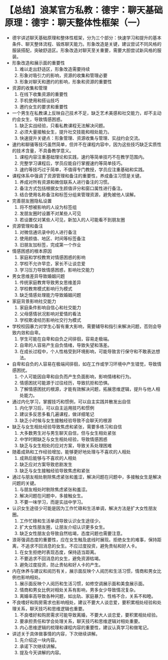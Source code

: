 # 【总结】浪某官方私教：德宇：聊天基础原理：德宇：聊天整体性框架（一）

-   德宇讲述聊天基础原理和整体性框架，分为三个部分：快速学习和提升的基本条件、聊天整体流程、锻炼聊天能力。形象改造是关键，建议尝试不同风格的服装搭配，突破舒适区。形象改造对聊天至关重要，需要大胆尝试新风格的服装。
-   形象改造和展示面的重要性
    1.  难以走出舒适区，形象改造需要持续
    2.  形象对吸引力的影响，资源的收集和管理必要
    3.  形象对聊天和邀约的影响，形象和资源的重要性
-   资源的收集和管理
    1.  在线下收集资源的重要性
    2.  手机使用和搭讪技巧
    3.  邀约女生的要求和重要性
-   一个男生在私教课上反映自己技术不足，缺乏艺术美感和社交能力，却不主动约会女生，导致情感困惑。
    1.  缺乏实战经验，只看私教课程无法解决问题。
    2.  必须大量接触女生，提升社交技能和相处能力。
    3.  快速提升关键点：形象管理、资源收集与管理、实战约会交流。
-   速约和聊骚等技巧虽然简单，但并不在课程内容中，因为这些技巧缺乏实质性的技术含量，不具备教学意义。
    1.  课程内容注重基础理论和实践，速约等简单技巧不在教学范围内。
    2.  完整学习课程后，学员应能自行掌握速约等简单技巧。
    3.  速约等技巧过于简单，不值得专门教授，学员应注重基础和实践。
-   课程体系中强调了资源管理和备注的重要性，养成备注习惯是关键。
    1.  养成对所有资源和微信联系人进行备注的习惯。
    2.  备注方式包括根据女生颜值评分和窗口属性进行备注。
    3.  结合使用名称备注和标签分组来管理资源，避免被他人误解。
-   完善朋友圈隐私设置
    1.  将不想被影响的人设为标签组
    2.  发朋友圈时设置不对某些人可见
    3.  若设置仅对某些人可见，新加入的人可能看不到朋友圈
-   资源管理和备注
    1.  对微信通讯录中的人进行备注
    2.  使用颜值、地区、时间等标签备注
    3.  旧朋友加标签，完成第一个作业
-   情感困惑的根本原因
    1.  家庭和学校教育对情感困惑的影响
    2.  学校不允许早恋，家长不让谈恋爱
    3.  学习压力导致情感困惑，影响社交能力
-   男女思维差异导致婚姻问题
    1.  传统家庭教育导致男女思维差异
    2.  学校教育模式影响行为模式
    3.  缺乏情感处理能力导致婚姻问题
-   家庭背景影响社交能力
    1.  家庭条件影响自信心和社交能力
    2.  父母感情状况影响对爱情的看法
    3.  学校欺凌经历影响社交行为模式
-   学校校园暴力对学生心智有重大影响，需要辅导和指引来解决问题，否则会导致内敛和自卑。
    1.  学生可能在自卑和自负之间徘徊，容易走极端。
    2.  自卑的人容易产生自负情绪，导致失望和落差。
    3.  在成长过程中，个人性格受到环境影响，可能导致言行保守和不敢表达想法。
-   自卑和自负的人容易在极端间徘徊，如在工作或学习环境中产生错觉，导致情感困扰。
    1.  个人可能因自卑和自负而产生负面影响，影响情绪和行为。
    2.  情感困扰可能源于过往经历，导致抗拒和恐惧。
    3.  了解情感困扰的根源，才能有效解决问题，拓展思维逻辑，提升与他人相处能力。
-   通过内化学习，掌握技巧和惯例，可以自主实践并散发出自信
    1.  内化学习后，可以自主运用技巧和惯例
    2.  建议多反思多看几遍课程，做详细笔记
    3.  缺乏小时候与女生接触经验导致不会聊天的根源
-   缺乏与女生相处经验导致焦虑和紧张，需要多练习和自信
    1.  大多数男生对与男生聊天自信，但与女生相处紧张
    2.  中学时期缺乏与女生相处经验，导致情感困惑
    3.  缺乏与女生相处的应对方案，导致关系处理困难
-   随着成熟和工作经验增加，能够更好地处理与不喜欢的人相处
    1.  成熟后能够与不喜欢的人相处
    2.  缺乏应对方案导致悲剧发生
    3.  缺乏与女生接触经验导致焦虑和紧张
-   通过与朋友相处剔除焦虑紧张和羞涩，解决问题在问题中，多接触女生是解决问题的关键。
    1.  与朋友相处时剔除焦虑紧张和羞涩。
    2.  解决问题在问题中，多接触女生。
    3.  不要一味学习，而是实战中学习。
-   认识女生途径少可能是因为工作忙碌和生活单调，解决方法是扩大女性朋友圈。
    1.  工作忙碌和生活单调导致认识女生途径少。
    2.  扩大女性朋友圈，让朋友介绍认识更多女生。
    3.  缺乏女性朋友会导致自然枯竭，态度问题也需要注意。
-   浪哥强调态度的重要性，应在女生触及底线时展现。拒绝女生的难事，保持距离，不追求不回消息的女生。不应过度投资，避免贵帖和好人卡。
    1.  在女生拒绝时表现态度，保持适当距离。
    2.  不要追求不回消息的女生，避免资源枯竭。
    3.  避免过度投资，防止贵帖和好人卡的产生。
-   内在休养与建议和阅历有关，展示面反映个人阅历和生活习惯，情商和男女比例也影响相处。
    1.  展示面反映个人阅历和生活习惯，如修空调展示面和美食展示面。
    2.  情商和男女比例对相处关系有影响，男多女少导致情况复杂。
    3.  离婚率高导致各种问题，如出轨、家庭暴力、性格不合，关系不和睦。
-   不良嗜好和购房需求也影响相处，建议不要大人谈恋爱，要积累相处经验和处理关系，聊天技巧和思维逻辑也重要。
    1.  不良嗜好和购房需求可能导致离婚，不要大人谈恋爱，要积累相处经验。
    2.  要承担责任和学会处理关系，聊天技巧和思维逻辑对相处重要。
    3.  内心思维逻辑的梳理和课程内容的重要性，建议认真学习和做笔记。
-   讲述关于具体做事情的内容，下次继续讲解。
    1.  先介绍这一块内容。
    2.  承诺下次继续讲解。
    3.  提及今天讲解的内容。